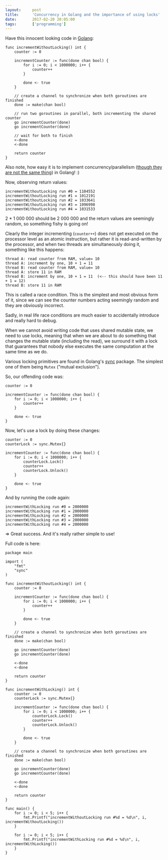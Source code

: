 ```yaml
---
layout:     post
title:      'Concurrency in Golang and the importance of using locks'
date:       2017-02-20 20:05:00
tags:       ['programming']
---
```


Have this innocent looking code in [Golang](https://golang.org/):

	func incrementWithoutLocking() int {
		counter := 0

		incrementCounter := func(done chan bool) {
			for i := 0; i < 1000000; i++ {
				counter++
			}

			done <- true
		}

		// create a channel to synchronize when both goroutines are finished
		done := make(chan bool)

		// run two goroutines in parallel, both incrementing the shared counter
		go incrementCounter(done)
		go incrementCounter(done)

		// wait for both to finish
		<-done
		<-done

		return counter
	}

Also note, how easy it is to implement concurrency/parallelism
([though they are not the same thing](http://stackoverflow.com/questions/1050222/concurrency-vs-parallelism-what-is-the-difference))
in Golang! :)

Now, observing return values:

	incrementWithoutLocking run #0 = 1104552
	incrementWithoutLocking run #1 = 1012191
	incrementWithoutLocking run #2 = 1033641
	incrementWithoutLocking run #3 = 1096998
	incrementWithoutLocking run #4 = 1031533

2 * 1 000 000 should be 2 000 000 and the return values are seemingly random, so something fishy is going on!

Clearly the integer incrementing (`counter++`) does not get executed on the processor level
as an atomic instruction, but rather it is read-and-written by the processor, and when two
threads are simultaneously doing it, something like this happens:

	thread A: read counter from RAM, value= 10
	thread A: increment by one, 10 + 1 = 11
	thread B: read counter from RAM, value= 10
	thread A: store 11 in RAM
	thread B: increment by one, 10 + 1 = 11  (<-- this should have been 11 + 1 = 12)
	thread B: store 11 in RAM

This is called a race condition. This is the simplest and most obvious form of it,
since we can see the counter numbers acting seemingly random and they are obviously incorrect.

Sadly, in real life race conditions are much easier to accidentally introduce and
really hard to debug.

When we cannot avoid writing code that uses shared mutable state, we need to use locks, meaning
that when we are about to do something that changes the mutable state (including the read), we
surround it with a lock that guarantees that nobody else executes the same computation at the
same time as we do.

Various locking primitives are found in Golang's [sync](https://golang.org/pkg/sync/) package.
The simplest one of them being `Mutex` ("mutual exclusion").

So, our offending code was:

	counter := 0
	
	incrementCounter := func(done chan bool) {
		for i := 0; i < 1000000; i++ {
			counter++
		}
	
		done <- true
	}

Now, let's use a lock by doing these changes:

	counter := 0
	counterLock := sync.Mutex{}
	
	incrementCounter := func(done chan bool) {
		for i := 0; i < 1000000; i++ {
			counterLock.Lock()
			counter++
			counterLock.Unlock()
		}
	
		done <- true
	}

And by running the code again:

	incrementWithLocking run #0 = 2000000
	incrementWithLocking run #1 = 2000000
	incrementWithLocking run #2 = 2000000
	incrementWithLocking run #3 = 2000000
	incrementWithLocking run #4 = 2000000

=> Great success. And it's really rather simple to use!

Full code is here:

	package main
	
	import (
		"fmt"
		"sync"
	)
	
	func incrementWithoutLocking() int {
		counter := 0
	
		incrementCounter := func(done chan bool) {
			for i := 0; i < 1000000; i++ {
				counter++
			}
	
			done <- true
		}
	
		// create a channel to synchronize when both goroutines are finished
		done := make(chan bool)
	
		go incrementCounter(done)
		go incrementCounter(done)
	
		<-done
		<-done
	
		return counter
	}
	
	func incrementWithLocking() int {
		counter := 0
		counterLock := sync.Mutex{}
	
		incrementCounter := func(done chan bool) {
			for i := 0; i < 1000000; i++ {
				counterLock.Lock()
				counter++
				counterLock.Unlock()
			}
	
			done <- true
		}
	
		// create a channel to synchronize when both goroutines are finished
		done := make(chan bool)
	
		go incrementCounter(done)
		go incrementCounter(done)
	
		<-done
		<-done
	
		return counter
	}
	
	func main() {
		for i := 0; i < 5; i++ {
			fmt.Printf("incrementWithoutLocking run #%d = %d\n", i, incrementWithoutLocking())
		}
	
		for i := 0; i < 5; i++ {
			fmt.Printf("incrementWithLocking run #%d = %d\n", i, incrementWithLocking())
		}
	}
